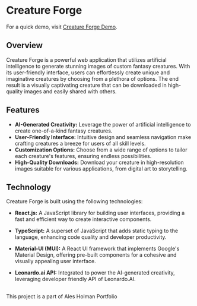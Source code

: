 # Creature Forge

For a quick demo, visit [Creature Forge Demo](https://creature-forge.web.app/).

## Overview

Creature Forge is a powerful web application that utilizes artificial intelligence to generate stunning images of custom fantasy creatures. With its user-friendly interface, users can effortlessly create unique and imaginative creatures by choosing from a plethora of options. The end result is a visually captivating creature that can be downloaded in high-quality images and easily shared with others.

## Features

- **AI-Generated Creativity:** Leverage the power of artificial intelligence to create one-of-a-kind fantasy creatures.
- **User-Friendly Interface:** Intuitive design and seamless navigation make crafting creatures a breeze for users of all skill levels.
- **Customization Options:** Choose from a wide range of options to tailor each creature's features, ensuring endless possibilities.
- **High-Quality Downloads:** Download your creature in high-resolution images suitable for various applications, from digital art to storytelling.

## Technology

Creature Forge is built using the following technologies:

- **React.js:** A JavaScript library for building user interfaces, providing a fast and efficient way to create interactive components.

- **TypeScript:** A superset of JavaScript that adds static typing to the language, enhancing code quality and developer productivity.

- **Material-UI (MUI):** A React UI framework that implements Google's Material Design, offering pre-built components for a cohesive and visually appealing user interface.

- **Leonardo.ai API:** Integrated to power the AI-generated creativity, leveraging developer friendly API of Leonardo.AI.

##

This project is a part of Ales Holman Portfolio
